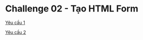 # Challenge 02 - Tạo HTML Form

[Yêu cầu 1](./requirements/requirement1.png)

[Yêu cầu 2](./requirements/requirement2.png)